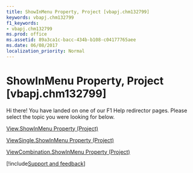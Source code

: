 ```yaml
---
title: ShowInMenu Property, Project [vbapj.chm132799]
keywords: vbapj.chm132799
f1_keywords:
- vbapj.chm132799
ms.prod: office
ms.assetid: 89a3ca1c-bacc-434b-b108-c04177765aee
ms.date: 06/08/2017
localization_priority: Normal
---
```



# ShowInMenu Property, Project [vbapj.chm132799]

Hi there! You have landed on one of our F1 Help redirector pages. Please select the topic you were looking for below.

[View.ShowInMenu Property (Project)](http://msdn.microsoft.com/library/7250038b-cea2-e196-6827-ae25bbea470e%28Office.15%29.aspx)

[ViewSingle.ShowInMenu Property (Project)](http://msdn.microsoft.com/library/b04dd225-7dfa-9cfa-5d0f-c9f0e54b64b7%28Office.15%29.aspx)

[ViewCombination.ShowInMenu Property (Project)](http://msdn.microsoft.com/library/62152a6e-3667-191e-a07f-ca93cfd1b492%28Office.15%29.aspx)

[!include[Support and feedback](~/includes/feedback-boilerplate.md)]